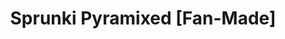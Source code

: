 ---
slug: sprunki-pyramixed-fan-made-1809
title: Sprunki Pyramixed [Fan-Made]
description: "Sprunki Pyramixed [Fan-Made] is an exciting online game. Play for free directly in your browser!"
icon: /images/popular_mods/Sprunki Pyramixed [Fan-Made].png
url: https://wowtbc.net/sprunkin/sprunki-pyramixed-scratch/index.html
previewImage: /images/popular_mods/Sprunki Pyramixed [Fan-Made].png
type: popular mods

# SEO配置
seo:
  title: "Sprunki Pyramixed [Fan-Made] - Play Free Online Game | Fun Browser Games"
  description: "Sprunki Pyramixed [Fan-Made] - Play this fun online game for free in your browser. No download required!"
  ogImage: "/images/popular_mods/Sprunki Pyramixed [Fan-Made].png"
  keywords: "sprunki-pyramixed-fan-made-1809, online game, browser game, free game, popular mods game, play online"

videoUrls:
  - https://www.youtube.com/embed/example1
  - https://www.youtube.com/embed/example2

whyPlay:
  title: "Why Play Sprunki Pyramixed [Fan-Made]?"
  items:
    - "Immersive Gameplay: Sprunki Pyramixed [Fan-Made] offers an engaging and immersive gaming experience that will keep you entertained for hours"
    - "Challenging Levels: Test your skills with increasingly difficult challenges and obstacles"
    - "Beautiful Graphics: Enjoy stunning visuals and smooth animations that bring the game world to life"
    - "Regular Updates: New content and features are added regularly to keep the game fresh and exciting"
    - "Free to Play: Experience all the fun without spending a penny"
    - "Community Features: Connect with other players, share strategies, and compete for high scores"
    - "Cross-Platform: Play on any device with a web browser, no downloads required"

features:
  title: "Key Features of Sprunki Pyramixed [Fan-Made]"
  image: "/images/popular_mods/Sprunki Pyramixed [Fan-Made].png"
  items:
    - "Intuitive Controls: Easy to learn controls make Sprunki Pyramixed [Fan-Made] accessible for players of all skill levels"
    - "Multiple Game Modes: Enjoy various gameplay options that provide different challenges and experiences"
    - "Character Customization: Personalize your gaming experience with unique characters and items"
    - "Achievement System: Complete special tasks to earn rewards and recognition"
    - "Leaderboards: Compete with players worldwide and see who can achieve the highest scores"

characteristics:
  title: "Game Characteristics"
  image: "/images/popular_mods/Sprunki Pyramixed [Fan-Made].png"
  items:
    - "Genre: Popular mods game with elements of strategy and skill"
    - "Difficulty: Suitable for both casual gamers and those seeking a challenge"
    - "Play Time: Quick sessions or extended gameplay, depending on your preference"
    - "Art Style: Vibrant and engaging visuals that enhance the gaming experience"
    - "Sound Design: Immersive audio that complements the gameplay perfectly"

info: "Sprunki Pyramixed [Fan-Made] is an exciting online game that offers players a unique and engaging gaming experience. With its intuitive controls, stunning visuals, and challenging gameplay, Sprunki Pyramixed [Fan-Made] provides hours of entertainment for players of all ages and skill levels. Whether you're looking for a quick gaming session during a break or an extended play session, Sprunki Pyramixed [Fan-Made] delivers an immersive experience that will keep you coming back for more. The game features multiple levels of increasing difficulty, ensuring that players are constantly challenged as they progress. With regular updates adding new content and features, Sprunki Pyramixed [Fan-Made] remains fresh and exciting, providing endless entertainment options for its growing community of players."

howToPlayIntro: "Welcome to Sprunki Pyramixed [Fan-Made]! This guide will walk you through the basics and help you master the game. Whether you're a beginner or looking to improve your skills, these tips and instructions will enhance your gaming experience."

howToPlaySteps:
  - title: "Getting Started"
    description: "Begin your Sprunki Pyramixed [Fan-Made] adventure by familiarizing yourself with the controls. Use your keyboard or mouse to navigate through the game interface. The tutorial will guide you through the basic mechanics and help you understand the objectives."
  - title: "Understanding the Objectives"
    description: "In Sprunki Pyramixed [Fan-Made], your main goal is to progress through levels by completing specific objectives. Each level presents unique challenges that require different strategies and approaches."
  - title: "Mastering the Controls"
    description: "Practice using the controls to improve your precision and reaction time. Sprunki Pyramixed [Fan-Made] requires quick reflexes and strategic thinking to overcome obstacles and defeat opponents."
  - title: "Utilizing Power-ups"
    description: "Collect power-ups throughout the game to enhance your abilities and overcome difficult challenges. Each power-up offers unique advantages that can be crucial for success."
  - title: "Developing Strategies"
    description: "As you progress in Sprunki Pyramixed [Fan-Made], develop effective strategies for different scenarios. Analyze patterns, anticipate challenges, and adapt your approach to maximize your performance."

faq:
  title: "Frequently Asked Questions about Sprunki Pyramixed [Fan-Made]"
  items:
    - question: "Is Sprunki Pyramixed [Fan-Made] free to play?"
      answer: "Yes, Sprunki Pyramixed [Fan-Made] is completely free to play directly in your web browser. No downloads or purchases are required to enjoy the full game experience."
    - question: "Can I play Sprunki Pyramixed [Fan-Made] on mobile devices?"
      answer: "Yes, Sprunki Pyramixed [Fan-Made] is optimized for both desktop and mobile play. You can enjoy the game on any device with a web browser and internet connection."
    - question: "Are there any in-game purchases?"
      answer: "While Sprunki Pyramixed [Fan-Made] is free to play, there may be optional in-game purchases available for cosmetic items or additional features that don't affect core gameplay."
    - question: "How often is Sprunki Pyramixed [Fan-Made] updated?"
      answer: "The developers regularly update Sprunki Pyramixed [Fan-Made] with new content, features, and improvements based on player feedback and game performance."
    - question: "Can I play Sprunki Pyramixed [Fan-Made] offline?"
      answer: "Currently, Sprunki Pyramixed [Fan-Made] requires an internet connection to play as it's a browser-based online game."
    - question: "Is Sprunki Pyramixed [Fan-Made] suitable for children?"
      answer: "Yes, Sprunki Pyramixed [Fan-Made] is designed to be family-friendly and suitable for players of all ages."
    - question: "How do I report bugs or issues?"
      answer: "If you encounter any problems while playing Sprunki Pyramixed [Fan-Made], you can report them through the game's support page or contact the developers directly through their website."
    - question: "Still Have Questions?"
      answer: "If you have additional questions about Sprunki Pyramixed [Fan-Made] that aren't covered in this FAQ, please visit our support center or contact our customer service team for assistance."
---